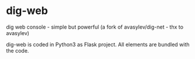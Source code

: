 # dig-web
dig web console - simple but powerful
(a fork of avasylev/dig-net - thx to avasylev)

dig-web is coded in Python3 as Flask project. 
All elements are bundled with the code.
